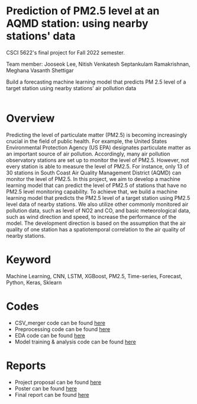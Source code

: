 # Prediction of PM2.5 level at an AQMD station: using nearby stations' data
CSCI 5622's final project for Fall 2022 semester.

Team member: Jooseok Lee, Nitish Venkatesh Septankulam Ramakrishnan, Meghana Vasanth Shettigar

Build a forecasting machine learning model that predicts PM 2.5 level of a target station using nearby stations' air pollution data
<br>
<br>

# Overview
Predicting the level of particulate matter (PM2.5) is becoming increasingly crucial in the field of public health. For example, the United States Environmental Protection Agency (US EPA) designates particulate matter as an important source of air pollution. Accordingly, many air pollution observatory stations are set up to monitor the level of PM2.5. However, not every station is able to measure the level of PM2.5. For instance, only 13 of 30 stations in South Coast Air Quality Management District (AQMD) can monitor the level of PM2.5. In this project, we aim to develop a machine learning model that can predict the level of PM2.5 of stations that have no PM2.5 level monitoring capability. To achieve that, we build a machine learning model that predicts the PM2.5 level of a target station using PM2.5 level data of nearby stations. We also utilize other commonly monitored air pollution data, such as level of NO2 and CO, and basic meteorological data, such as wind direction and speed, to increase the performance of the model. The development direction is based on the assumption that the air quality of one station has a spatiotemporal correlation to the air quality of nearby stations.

# Keyword
Machine Learning, CNN, LSTM, XGBoost, PM2.5, Time-series, Forecast, Python, Keras, Sklearn

# Codes
- CSV_merger code can be found [here](https://github.com/jooseokLeeCU/ljsilverstar/blob/main/projects_CU/CSCI5622(Machine%20Learning)/Prediction%20of%20PM2.5%20level%20at%20an%20AQMD%20station/Data/csv_merger.ipynb)
- Preprocessing code can be found [here](https://github.com/jooseokLeeCU/ljsilverstar/blob/main/projects_CU/CSCI5622(Machine%20Learning)/Prediction%20of%20PM2.5%20level%20at%20an%20AQMD%20station/Preprocessing.ipynb)
- EDA code can be found [here](https://github.com/jooseokLeeCU/ljsilverstar/blob/main/projects_CU/CSCI5622(Machine%20Learning)/Prediction%20of%20PM2.5%20level%20at%20an%20AQMD%20station/EDA.ipynb)
- Model training & analysis code can be found [here](https://github.com/jooseokLeeCU/ljsilverstar/blob/main/projects_CU/CSCI5622(Machine%20Learning)/Prediction%20of%20PM2.5%20level%20at%20an%20AQMD%20station/Model%20Training%20%26%20Analysis.ipynb)

# Reports
- Project proposal can be found [here]()
- Poster can be found [here]()
- Final report can be found [here]()
